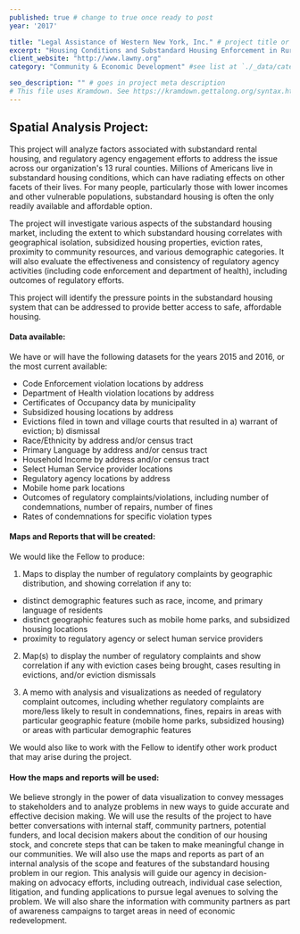 ```yaml
---
published: true # change to true once ready to post
year: '2017'

title: "Legal Assistance of Western New York, Inc." # project title or client name
excerpt: "Housing Conditions and Substandard Housing Enforcement in Rural Western New York" # shows on project list page
client_website: "http://www.lawny.org"
category: "Community & Economic Development" #see list at `./_data/categories.yml`

seo_description: "" # goes in project meta description
# This file uses Kramdown. See https://kramdown.gettalong.org/syntax.html for syntax
---
```


## Spatial Analysis Project:
This project will analyze factors associated with substandard rental housing, and regulatory agency engagement efforts to address the issue across our organization's 13 rural counties. Millions of Americans live in substandard housing conditions, which can have radiating effects on other facets of their lives. For many people, particularly those with lower incomes and other vulnerable populations, substandard housing is often the only readily available and affordable option.

The project will investigate various aspects of the substandard housing market, including the extent to which substandard housing correlates with geographical isolation, subsidized housing properties, eviction rates, proximity to community resources, and various demographic categories. It will also evaluate the effectiveness and consistency of regulatory agency activities (including code enforcement and department of health), including outcomes of regulatory efforts.

This project will identify the pressure points in the substandard housing system that can be addressed to provide better access to safe, affordable housing.

#### Data available:
We have or will have the following datasets for the years 2015 and 2016, or the most current available:
- Code Enforcement violation locations by address
- Department of Health violation locations by address
- Certificates of Occupancy data by municipality
- Subsidized housing locations by address
- Evictions filed in town and village courts that resulted in a) warrant of eviction; b) dismissal
- Race/Ethnicity by address and/or census tract
- Primary Language by address and/or census tract
- Household Income by address and/or census tract
- Select Human Service provider locations
- Regulatory agency locations by address
- Mobile home park locations
- Outcomes of regulatory complaints/violations, including number of condemnations, number of repairs, number of fines
- Rates of condemnations for specific violation types

#### Maps and Reports that will be created:
We would like the Fellow to produce:
1. Maps to display the number of regulatory complaints by geographic distribution, and showing correlation if any to:
  - distinct demographic features such as race, income, and primary language of residents
  - distinct geographic features such as mobile home parks, and subsidized housing locations
  - proximity to regulatory agency or select human service providers

2. Map(s) to display the number of regulatory complaints and show correlation if any with eviction cases being brought, cases resulting in evictions, and/or eviction dismissals

3. A memo with analysis and visualizations as needed of regulatory complaint outcomes, including whether regulatory complaints are more/less likely to result in condemnations, fines, repairs in areas with particular geographic feature (mobile home parks, subsidized housing) or areas with particular demographic features

We would also like to work with the Fellow to identify other work product that may arise during the project.

#### How the maps and reports will be used:
We believe strongly in the power of data visualization to convey messages to stakeholders and to analyze problems in new ways to guide accurate and effective decision making. We will use the results of the project to have better conversations with internal staff, community partners, potential funders, and local decision makers about the condition of our housing stock, and concrete steps that can be taken to make meaningful change in our communities. We will also use the maps and reports as part of an internal analysis of the scope and features of the substandard housing problem in our region. This analysis will guide our agency in decision-making on advocacy efforts, including outreach, individual case selection, litigation, and funding applications to pursue legal avenues to solving the problem. We will also share the information with community partners as part of awareness campaigns to target areas in need of economic redevelopment.
